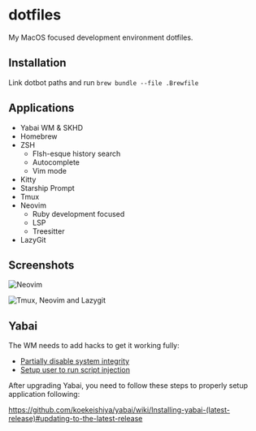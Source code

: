 # dotfiles

My MacOS focused development environment dotfiles.

## Installation

Link dotbot paths and run `brew bundle --file .Brewfile`

## Applications

+ Yabai WM & SKHD
+ Homebrew
+ ZSH
  - FIsh-esque history search
  - Autocomplete
  - Vim mode
+ Kitty
+ Starship Prompt
+ Tmux
+ Neovim
  - Ruby development focused
  - LSP
  - Treesitter
+ LazyGit

## Screenshots

![Neovim](https://github.com/user-attachments/assets/1e079905-ed3b-41a0-9589-0a16ab6f9c84)

![Tmux, Neovim and Lazygit](https://github.com/user-attachments/assets/35deebbf-0b3e-4469-81c8-0b734036fffd)

## Yabai

The WM needs to add hacks to get it working fully:

+ [Partially disable system integrity](https://github.com/koekeishiya/yabai/wiki/Disabling-System-Integrity-Protection)
+ [Setup user to run script injection](https://github.com/koekeishiya/yabai/wiki/Installing-yabai-(latest-release)#macos-big-sur---automatically-load-scripting-addition-on-startup)

After upgrading Yabai, you need to follow these steps to properly setup application following: 

https://github.com/koekeishiya/yabai/wiki/Installing-yabai-(latest-release)#updating-to-the-latest-release

